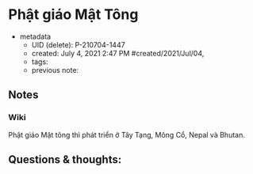# Phật giáo Mật Tông

- metadata
	- UID (delete): P-210704-1447
	- created: July 4, 2021 2:47 PM #created/2021/Jul/04,
	- tags:
	- previous note:

## Notes

### Wiki
Phật giáo Mật tông thì phát triển ở Tây Tạng, Mông Cổ, Nepal và Bhutan.

## Questions & thoughts:

